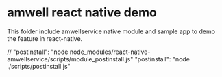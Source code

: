 # amwell react native demo

This folder include amwellservice native module and sample app to demo the feature in react-native.

// "postinstall": "node node_modules/react-native-amwellservice/scripts/module_postinstall.js"
"postinstall": "node ./scripts/postinstall.js"
